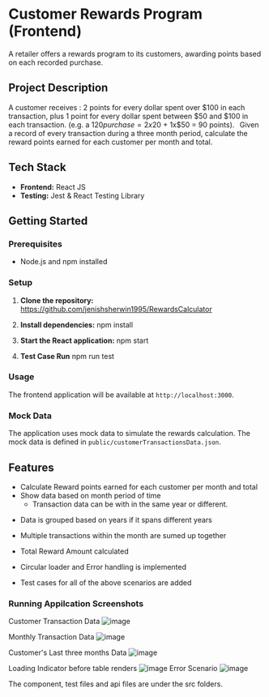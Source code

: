 # Customer Rewards Program (Frontend)

A retailer offers a rewards program to its customers, awarding points based on each recorded purchase.  

## Project Description

A customer receives : 2 points for every dollar spent over $100 in each transaction, plus 1 point for every dollar spent between $50 and $100 in each transaction. 
(e.g. a $120 purchase = 2x$20 + 1x$50 = 90 points). 
  
Given a record of every transaction during a three month period, calculate the reward points earned for each customer per month and total. 


## Tech Stack

- **Frontend:** React JS
- **Testing:** Jest & React Testing Library

## Getting Started

### Prerequisites

- Node.js and npm installed

### Setup

1. **Clone the repository:**    
https://github.com/jenishsherwin1995/RewardsCalculator

2. **Install dependencies:**
   npm install

3. **Start the React application:**
   npm start

4. **Test Case Run**
    npm run test

### Usage

The frontend application will be available at `http://localhost:3000`.

### Mock Data

The application uses mock data to simulate the rewards calculation. The mock data is defined in `public/customerTransactionsData.json`.

## Features

- Calculate Reward points earned for each customer per month and total
- Show data based on month period of time
  - Transaction data can be with in the same year or different.

* Data is grouped based on years if it spans different years
* Multiple transactions within the month are sumed up together
* Total Reward Amount calculated

* Circular loader and Error handling is implemented
* Test cases for all of the above scenarios are added


### Running Appilcation Screenshots
Customer Transaction Data
![image](https://github.com/user-attachments/assets/36dbfecd-9410-40a0-9fdb-0e7d1e5517bc)

Monthly Transaction Data
![image](https://github.com/user-attachments/assets/71650d17-3333-4c3c-9d25-9f7d5b74e61b)

Customer's Last three months Data
![image](https://github.com/user-attachments/assets/f396243a-9213-4c1f-a58b-009e278cf1a9)

Loading Indicator before table renders
![image](https://github.com/user-attachments/assets/9dffd3fd-a115-48ab-85e6-f42971b5d7c1)
Error Scenario
![image](https://github.com/user-attachments/assets/a434dcef-a085-46b6-8920-39279222fc68)







The component, test files and api files are under the src folders.
